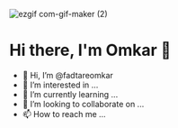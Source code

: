 ![ezgif com-gif-maker (2)](https://user-images.githubusercontent.com/108358005/176448972-66cbccbb-8dc2-495f-a3e8-904dddf16db7.gif)
# Hi there, I'm Omkar 👋
- 👋 Hi, I’m @fadtareomkar
- 👀 I’m interested in ...
- 🌱 I’m currently learning ...
- 💞️ I’m looking to collaborate on ...
- 📫 How to reach me ...

<!---
fadtareomkar/fadtareomkar is a ✨ special ✨ repository because its `README.md` (this file) appears on your GitHub profile.
You can click the Preview link to take a look at your changes.
--->
